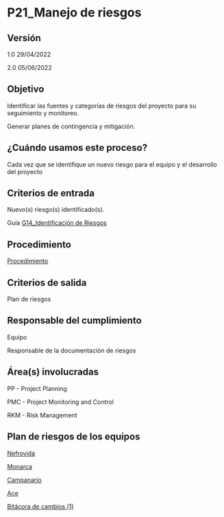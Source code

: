 # P21_Manejo de riesgos

## Versión

1.0 29/04/2022

2.0 05/06/2022

## Objetivo

Identificar las fuentes y categorías de riesgos del proyecto para su seguimiento y monitoreo.

Generar planes de contingencia y mitigación.

## ¿Cuándo usamos este proceso?

Cada vez que se identifique un nuevo riesgo para el equipo y el desarrollo del proyecto 

## Criterios de entrada

Nuevo(s) riesgo(s) identificado(s).

Guía [G14_Identificación de Riesgos](../Gui%CC%81as%20484d71efd4064698ab23f6a2abbf748e/G14_Identificacio%CC%81n%20de%20Riesgos%20768277ee6a8042a4abd8023ebf31dd10.md) 

## **Procedimiento**

[Procedimiento](P21_Manejo%20de%20riesgos%20349b15b299e846beb45066c69dddea68/Procedimiento%205199794d283b49f78feeb17a77d8f220.csv)

## **Criterios de salida**

Plan de riesgos 

## **Responsable del cumplimiento**

Equipo 

Responsable de la documentación de riesgos 

## Área(s) involucradas

PP - Project Planning

PMC - Project Monitoring and Control

RKM - Risk Management

## Plan de riesgos de los equipos

[Nefrovida](https://docs.google.com/spreadsheets/d/1w-JjZQIob-X-LAZHQsREY2kjbVE94wVHMLd9QaDCT88/edit?usp=sharing)

[Monarca](../BlackJack%207cac24962ab34993a2ebd4fd9e19943b/Matriz%20de%20riesgos%2006295d50d5b44ad0bbd3db5e7803386f.csv)

[Campanario](https://docs.google.com/spreadsheets/d/1wwAeUnP5OGNxX5tJfOnuVc6ZHfhk8GxhK3ndpjoG3t0/edit#gid=1656331401)

[Ace](https://docs.google.com/spreadsheets/d/1PzTUtLSXY0PZ8IQI7yHRRp1WNh1RJXBEK6jNZeoHTGc/edit)

[Bitácora de cambios (1)](P21_Manejo%20de%20riesgos%20349b15b299e846beb45066c69dddea68/Bita%CC%81cora%20de%20cambios%20(1)%20023022eaf9ab4d488da7a51bb4cea6be.csv)